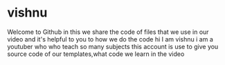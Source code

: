 # vishnu
Welcome to Github in this we share the code of files that we use in our video and it's helpful to you to how we do the code 
hi I am vishnu 
i am a youtuber who who teach so many subjects 
this account is use to give you source code of our templates,what code we learn in the video
